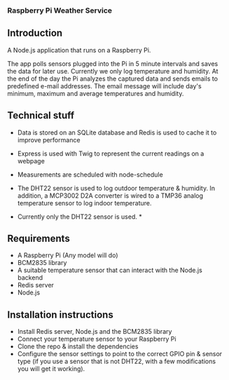 ### Raspberry Pi Weather Service

## Introduction ##

A Node.js application that runs on a Raspberry Pi.

The app polls sensors plugged into the Pi in 5 minute intervals and saves the data for later use. Currently we only log temperature and humidity.
At the end of the day the Pi analyzes the captured data and sends emails to predefined e-mail addresses.
The email message will include day's minimum, maximum and average temperatures and humidity.

## Technical stuff ##

* Data is stored on an SQLite database and Redis is used to cache it to improve performance
* Express is used with Twig to represent the current readings on a webpage
* Measurements are scheduled with node-schedule
* The DHT22 sensor is used to log outdoor temperature & humidity. In addition, a MCP3002 D2A converter is wired to a TMP36 analog temperature sensor to log indoor temperature.

* Currently only the DHT22 sensor is used. *

## Requirements ##

* A Raspberry Pi (Any model will do)
* BCM2835 library
* A suitable temperature sensor that can interact with the Node.js backend
* Redis server
* Node.js


## Installation instructions ##

* Install Redis server, Node.js and the BCM2835 library
* Connect your temperature sensor to your Raspberry Pi
* Clone the repo & install the dependencies
* Configure the sensor settings to point to the correct GPIO pin & sensor type (if you use a sensor that is not DHT22, with a few modifications you will get it working).
